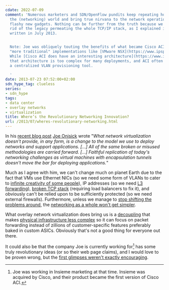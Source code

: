 ```yaml
---
cdate: 2022-07-09
comment: 'Numerous marketers and SDN/OpenFlow pundits keep repeating how they’ll save
  the (networking) world and bring true nirvana to the network operations with their
  flashy new gadgets. Nothing can be further from the truth because we cannot get
  rid of the legacy permeating the whole TCP/IP stack, as I explained in this post
  written in July 2013.


  Note: Joe was obliquely touting the benefits of what became Cisco ACI versus the
  "more traditional" implementations like [VMware NSX](https://www.ipspace.net/VMware_NSX_Technical_Deep_Dive).
  While [Cisco ACI does have an interesting architecture](https://www.ipspace.net/Cisco_ACI_Deep_Dive),
  that architecture is too complex for many deployments, and ACI often gets used as
  a centralized VLAN provisioning tool.

  '
date: 2013-07-23 07:52:00+02:00
sdn_hype_tag: clueless
series:
- sdn_hype
tags:
- data center
- overlay networks
- virtualization
title: Where’s the Revolutionary Networking Innovation?
url: /2013/07/wheres-revolutionary-networking.html
---
```

In his [recent blog post](https://web.archive.org/web/20161224170304/http://www.definethecloud.net/its-our-time-down-here-underlays/) [Joe Onisick](http://www.linkedin.com/in/jonisick) wrote "*What network virtualization doesn't provide, in any form, is a change to the model we use to deploy networks and support applications. \[\...\] All of the same broken or misused methodologies are carried forward. \[\...\] Faithful replication of today's networking challenges as virtual machines with encapsulation tunnels doesn't move the bar for deploying applications.*"
<!--more-->
Much as I agree with him, we can't change much on planet Earth due to the fact that VMs use Ethernet NICs (so we need some form of VLANs to cater to [infinite creativity of some people](/2012/02/microsoft-network-load-balancing-behind.html)), IP addresses (so we need [L3 forwarding](/2010/07/bridging-and-routing-is-there.html)), [broken TCP stack](/2009/08/what-went-wrong-tcpip-lacks-session.html) (requiring load balancers to fix it), and obviously can't be relied upon to be sufficiently protected (so we need external firewalls). Furthermore, unless we manage to [stop shifting the problems around](/2012/07/virtualized-squashed-complexity-sausage.html), the [networking as a whole won't get simpler](/2013/04/this-is-what-makes-networking-so-complex.html).

What overlay network virtualization does bring us is a [decoupling](/2011/12/decouple-virtual-networking-from.html) that makes [physical infrastructure less complex](/2013/07/smart-fabrics-versus-overlay-virtual.html) so it can focus on packet forwarding instead of zillions of customer-specific features preferably baked in custom ASICs. Obviously that's not a good thing for everyone out there.

It could also be that the company Joe is currently working for[^JO] has some truly revolutionary ideas (or so their web page claims), and I would love to be proven wrong, but the [first glimpses weren't exactly encouraging](https://www.networkcomputing.com/data-centers/cisco-insieme-itll-do-stuff-we-wont-tell-you).

[^JO]: Joe was working in Insieme marketing at that time. Insieme was acquired by Cisco, and their product became the first version of Cisco ACI.
